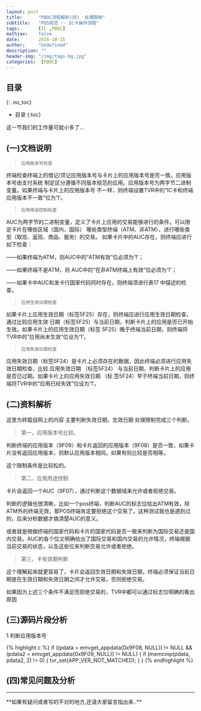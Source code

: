 ```yaml
---
layout: post
title:      "PBOC流程解析(四)  处理限制"
subtitle:   "POS规范 -- IC卡操作流程"
tags:       [IC ,PBOC]
mathjax:    false
date:       2016-10-15
author:     "Undefined"
description: ""
header-img: "/img/tags-bg.jpg"
categories:  [PBOC]
---
```


## 目录
{: .no_toc}

* 目录
{:toc}

这一节我们的工作量可就小多了...

## (一)文档说明

> <p><code>应用版本号检查</code> </p>

<p>终端检查终端上的借记/贷记应用版本号与卡片上的应用版本号是否一致。应用版本号由支付系统
制定区分遵循不同版本规范的应用。应用版本号为两字节二进制变量。如果终端与卡片上的应用版本号
不一样，则终端设置TVR中的“IC卡和终端应用版本不一致”位为‘1’。</p> 

> <p><code>应用用途控制检查 </code></p>

<p>AUC为两字节的二进制变量，定义了卡片上应用的交易能够进行的条件。可以限定卡片在哪些区域（国内、国际）
哪些类型终端（ATM、非ATM）、进行哪些类型（取现、返现、商品、服务）的交易。
如果卡片中的AUC存在，则终端应进行如下检查： </p>
<p>——如果终端为ATM，则AUC中的“ATM有效”位必须为‘1’； </p>
<p>——如果终端不是ATM，则 AUC中的“在非ATM终端上有效”位必须为‘1’； </p>
<p>——如果卡中AUC和发卡行国家代码同时存在，则终端须进行表17 中描述的检查。</p> 

> <p><code>应用生效日期检查</code>  </p>

<p>如果卡片上应用生效日期（标签5F25）存在，则终端应进行应用生效日期检查，通过比较应用生效
日期（标签5F25）与当前日期，判断卡片上的应用是否已开始生效。如果卡片上的应用生效日期（标签
5F25）晚于终端当前日期，则终端将TVR中的“应用尚未生效”位设为‘1’。  </p>

> <p><code>应用失效日期检查</code>  </p>

<p>应用失效日期（标签5F24）是卡片上必须存在的数据，因此终端必须进行应用失效日期检查，比较
应用失效日期 （标签5F24） 与当前日期，判断卡片上的应用是否已过期。如果卡片上的应用失效日期 （标
签5F24）早于终端当前日期，则终端将TVR中的“应用已经失效”位设为‘1’。  </p>


## (二)资料解析
这里为转载自网上的内容
主要判断失效日期，生效日期
处理限制完成三个判断。

> 第一，应用版本号比较。

判断终端的应用版本（9F09）和卡片返回的应用版本（9F08）是否一致，如果卡片没有返回应用版本，则默认应用版本相同。如果有则比较是否相等。

这个限制条件是比较松的。

> 第二、应用用途控制

卡片会返回一个AUC（9F07），通过判断这个数据域来允许或者拒绝交易。

判断的逻辑也很清晰，比如一个pos终端，判断AUC的标志位给出ATM有效，除ATM外的终端无效，那POS终端肯定要拒绝这个交易了。这种测试我也是遇到过的，后来分析数据才搞清楚AUC的意义。

或者就是根据终端的国家代码和卡片的国家代码是否一致来判断为国际交易还是国内交易。AUC的各个位又明确给出了国际交易和国内交易的允许情况，终端根据当前交易的状态，以及这些位来判断交易允许或者拒绝。

> 第三、卡有效期判断

这个理解起来就更容易了，卡片会返回生效日期和失效日期，终端必须保证当前日期是在生效日期和失效日期之间才允许交易，否则拒绝交易。

如果因为上述三个条件不满足而拒绝交易的，TVR中都可以通过标志位明确的看出原因

## (三)源码片段分析

1.判断应用版本号

{% highlight c %}
	if ((pdata = emvget_appdata(0x9F08, NULL)) != NULL &&
            (pdata2 = emvget_appdata(0x9F09, NULL)) != NULL) 
    {
        if (memcmp(pdata, pdata2, 2) != 0) 
		{
            tvr_set(APP_VER_NOT_MATCHED);
        }
    }
{% endhighlight %}

## (四)常见问题及分析






---

<p>**如果有疑问或者写的不对的地方,还请大家留言指出来..**</p>